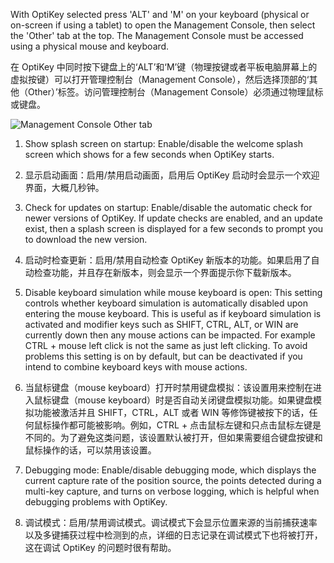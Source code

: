 With OptiKey selected press 'ALT' and 'M' on your keyboard (physical or on-screen if using a tablet) to open the Management Console, then select the 'Other' tab at the top. The Management Console must be accessed using a physical mouse and keyboard.

在 OptiKey 中同时按下键盘上的‘ALT’和‘M’键（物理按键或者平板电脑屏幕上的虚拟按键）可以打开管理控制台（Management Console），然后选择顶部的‘其他（Other）’标签。访问管理控制台（Management Console）必须通过物理鼠标或键盘。

![Management Console Other tab](https://github.com/JuliusSweetland/OptiKey/blob/gh-pages/images/Management_Console_Other_Numbered.png)

1. Show splash screen on startup: Enable/disable the welcome splash screen which shows for a few seconds when OptiKey starts.

1. 显示启动画面：启用/禁用启动画面，启用后 OptiKey 启动时会显示一个欢迎界面，大概几秒钟。


2. Check for updates on startup: Enable/disable the automatic check for newer versions of OptiKey. If update checks are enabled, and an update exist, then a splash screen is displayed for a few seconds to prompt you to download the new version.

2. 启动时检查更新：启用/禁用自动检查 OptiKey 新版本的功能。如果启用了自动检查功能，并且存在新版本，则会显示一个界面提示你下载新版本。


3. Disable keyboard simulation while mouse keyboard is open: This setting controls whether keyboard simulation is automatically disabled upon entering the mouse keyboard. This is useful as if keyboard simulation is activated and modifier keys such as SHIFT, CTRL, ALT, or WIN are currently down then any mouse actions can be impacted. For example CTRL + mouse left click is not the same as just left clicking. To avoid problems this setting is on by default, but can be deactivated if you intend to combine keyboard keys with mouse actions.

3. 当鼠标键盘（mouse keyboard）打开时禁用键盘模拟：该设置用来控制在进入鼠标键盘（mouse keyboard）时是否自动关闭键盘模拟功能。如果键盘模拟功能被激活并且 SHIFT，CTRL，ALT 或者 WIN 等修饰键被按下的话，任何鼠标操作都可能被影响。例如，CTRL + 点击鼠标左键和只点击鼠标左键是不同的。为了避免这类问题，该设置默认被打开，但如果需要组合键盘按键和鼠标操作的话，可以禁用该设置。


4. Debugging mode: Enable/disable debugging mode, which displays the current capture rate of the position source, the points detected during a multi-key capture, and turns on verbose logging, which is helpful when debugging problems with OptiKey.

4. 调试模式：启用/禁用调试模式。调试模式下会显示位置来源的当前捕获速率以及多键捕获过程中检测到的点，详细的日志记录在调试模式下也将被打开，这在调试 OptiKey 的问题时很有帮助。
